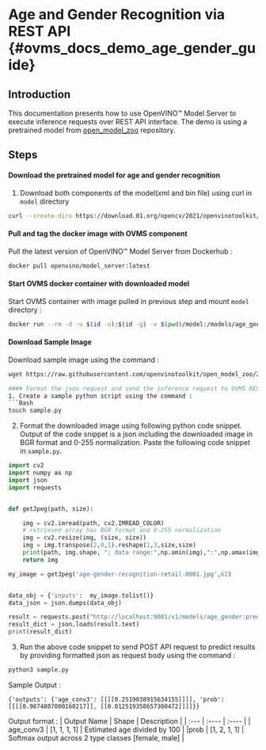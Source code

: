 # Age and Gender Recognition via REST API {#ovms_docs_demo_age_gender_guide}

## Introduction
This documentation presents how to use OpenVINO&trade; Model Server to execute inference requests over REST API interface. The demo is using a pretrained model from [open_model_zoo](https://github.com/opencv/open_model_zoo) repository.

## Steps

#### Download the pretrained model for age and gender recognition
1. Download both components of the model(xml and bin file) using curl in `model` directory

```Bash
curl --create-dirs https://download.01.org/opencv/2021/openvinotoolkit/2021.1/open_model_zoo/models_bin/1/age-gender-recognition-retail-0013/FP32/age-gender-recognition-retail-0013.bin https://download.01.org/opencv/2021/openvinotoolkit/2021.1/open_model_zoo/models_bin/1/age-gender-recognition-retail-0013/FP32/age-gender-recognition-retail-0013.xml -o model/1/age-gender-recognition-retail-0013.bin -o model/1/age-gender-recognition-retail-0013.xml

```

#### Pull and tag the docker image with OVMS component 
Pull the latest version of OpenVINO&trade; Model Server from Dockerhub :
```Bash
docker pull openvino/model_server:latest
```

#### Start OVMS docker container with downloaded model
Start OVMS container with image pulled in previous step and mount `model` directory :
```Bash 
docker run --rm -d -u $(id -u):$(id -g) -v $(pwd)/model:/models/age_gender -p 9000:9000 -p 9001:9001 openvino/model_server:latest --model_path /models/age_gender --model_name age_gender --port 9000 --rest_port 9001
```

####  Download Sample Image
Download sample image using the command :
```Bash
wget https://raw.githubusercontent.com/openvinotoolkit/open_model_zoo/2021.4/models/intel/age-gender-recognition-retail-0013/assets/age-gender-recognition-retail-0001.jpg

#### Format the json request and send the inference request to OVMS REST API endpoint
1. Create a sample python script using the command : 
```Bash
touch sample.py
```
2. Format the downloaded image using following python code snippet. Output of the code snippet is a json including the downloaded image in BGR format and 0-255 normalization. Paste the following code snippet in `sample.py`.
```Python
import cv2
import numpy as np
import json
import requests


def getJpeg(path, size):

    img = cv2.imread(path, cv2.IMREAD_COLOR)
    # retrieved array has BGR format and 0-255 normalization
    img = cv2.resize(img, (size, size))
    img = img.transpose(2,0,1).reshape(1,3,size,size)
    print(path, img.shape, "; data range:",np.amin(img),":",np.amax(img))
    return img

my_image = getJpeg('age-gender-recognition-retail-0001.jpg',62)


data_obj = {'inputs':  my_image.tolist()}
data_json = json.dumps(data_obj)

result = requests.post("http://localhost:9001/v1/models/age_gender:predict", data=data_json)
result_dict = json.loads(result.text)
print(result_dict)
```

3. Run the above code snippet to send POST API request to predict results by providing formatted json as request body using the command :
```Bash
python3 sample.py
```
Sample Output :
```
{'outputs': {'age_conv3': [[[[0.2519038915634155]]]], 'prob': [[[[0.9874807000160217]], [[0.012519358657300472]]]]}}
```
Output format :
| Output Name      | Shape | Description |
| :---        |    :----   | :----    |
| age_conv3   | [1, 1, 1, 1] | Estimated age divided by 100 |
|prob | [1, 2, 1, 1] | Softmax output across 2 type classes [female, male] |
